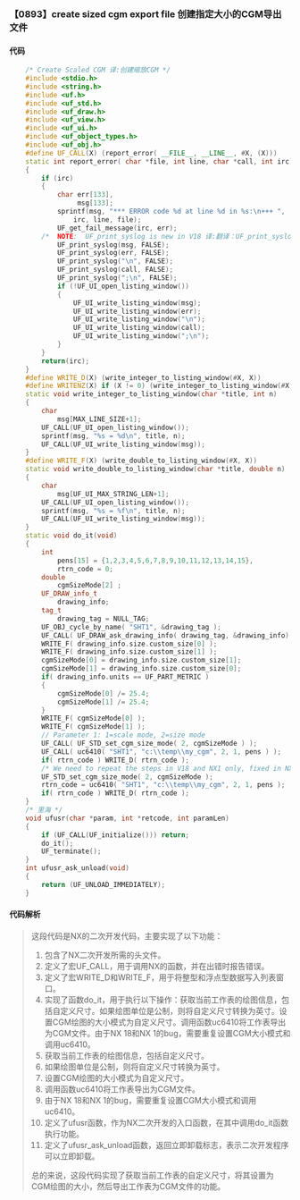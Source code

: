 ### 【0893】create sized cgm export file 创建指定大小的CGM导出文件

#### 代码

```cpp
    /* Create Scaled CGM 译:创建缩放CGM */  
    #include <stdio.h>  
    #include <string.h>  
    #include <uf.h>  
    #include <uf_std.h>  
    #include <uf_draw.h>  
    #include <uf_view.h>  
    #include <uf_ui.h>  
    #include <uf_object_types.h>  
    #include <uf_obj.h>  
    #define UF_CALL(X) (report_error( __FILE__, __LINE__, #X, (X)))  
    static int report_error( char *file, int line, char *call, int irc)  
    {  
        if (irc)  
        {  
            char err[133],  
                 msg[133];  
            sprintf(msg, "*** ERROR code %d at line %d in %s:\n+++ ",  
                irc, line, file);  
            UF_get_fail_message(irc, err);  
        /*  NOTE:  UF_print_syslog is new in V18 译:翻译：UF_print_syslog是V18版本新增的功能，请只回答翻译，不要添加无关的评论。 */  
            UF_print_syslog(msg, FALSE);  
            UF_print_syslog(err, FALSE);  
            UF_print_syslog("\n", FALSE);  
            UF_print_syslog(call, FALSE);  
            UF_print_syslog(";\n", FALSE);  
            if (!UF_UI_open_listing_window())  
            {  
                UF_UI_write_listing_window(msg);  
                UF_UI_write_listing_window(err);  
                UF_UI_write_listing_window("\n");  
                UF_UI_write_listing_window(call);  
                UF_UI_write_listing_window(";\n");  
            }  
        }  
        return(irc);  
    }  
    #define WRITE_D(X) (write_integer_to_listing_window(#X, X))  
    #define WRITENZ(X) if (X != 0) (write_integer_to_listing_window(#X, X))  
    static void write_integer_to_listing_window(char *title, int n)  
    {  
        char  
            msg[MAX_LINE_SIZE+1];  
        UF_CALL(UF_UI_open_listing_window());  
        sprintf(msg, "%s = %d\n", title, n);  
        UF_CALL(UF_UI_write_listing_window(msg));  
    }  
    #define WRITE_F(X) (write_double_to_listing_window(#X, X))  
    static void write_double_to_listing_window(char *title, double n)  
    {  
        char  
            msg[UF_UI_MAX_STRING_LEN+1];  
        UF_CALL(UF_UI_open_listing_window());  
        sprintf(msg, "%s = %f\n", title, n);  
        UF_CALL(UF_UI_write_listing_window(msg));  
    }  
    static void do_it(void)  
    {  
        int  
            pens[15] = {1,2,3,4,5,6,7,8,9,10,11,12,13,14,15},  
            rtrn_code = 0;  
        double   
            cgmSizeMode[2] ;  
        UF_DRAW_info_t   
            drawing_info;  
        tag_t       
            drawing_tag = NULL_TAG;  
        UF_OBJ_cycle_by_name( "SHT1", &drawing_tag );  
        UF_CALL( UF_DRAW_ask_drawing_info( drawing_tag, &drawing_info) );  
        WRITE_F( drawing_info.size.custom_size[0] );  
        WRITE_F( drawing_info.size.custom_size[1] );  
        cgmSizeMode[0] = drawing_info.size.custom_size[1];  
        cgmSizeMode[1] = drawing_info.size.custom_size[0];  
        if( drawing_info.units == UF_PART_METRIC )  
        {  
            cgmSizeMode[0] /= 25.4;  
            cgmSizeMode[1] /= 25.4;  
        }  
        WRITE_F( cgmSizeMode[0] );  
        WRITE_F( cgmSizeMode[1] );  
        // Parameter 1: 1=scale mode, 2=size mode         
        UF_CALL( UF_STD_set_cgm_size_mode( 2, cgmSizeMode ) );  
        UF_CALL( uc6410( "SHT1", "c:\\temp\\my_cgm", 2, 1, pens ) );  
        if( rtrn_code ) WRITE_D( rtrn_code );  
        /* We need to repeat the steps in V18 and NX1 only, fixed in NX2 译:We need to repeat the steps in V18 and NX1 only, fixed in NX2. */  
        UF_STD_set_cgm_size_mode( 2, cgmSizeMode );  
        rtrn_code = uc6410( "SHT1", "c:\\temp\\my_cgm", 2, 1, pens );  
        if( rtrn_code ) WRITE_D( rtrn_code );  
    }  
    /* 里海 */  
    void ufusr(char *param, int *retcode, int paramLen)  
    {  
        if (UF_CALL(UF_initialize())) return;  
        do_it();  
        UF_terminate();  
    }  
    int ufusr_ask_unload(void)  
    {  
        return (UF_UNLOAD_IMMEDIATELY);  
    }

```

#### 代码解析

> 这段代码是NX的二次开发代码，主要实现了以下功能：
>
> 1. 包含了NX二次开发所需的头文件。
> 2. 定义了宏UF_CALL，用于调用NX的函数，并在出错时报告错误。
> 3. 定义了宏WRITE_D和WRITE_F，用于将整型和浮点型数据写入列表窗口。
> 4. 实现了函数do_it，用于执行以下操作：获取当前工作表的绘图信息，包括自定义尺寸。如果绘图单位是公制，则将自定义尺寸转换为英寸。设置CGM绘图的大小模式为自定义尺寸。调用函数uc6410将工作表导出为CGM文件。由于NX 18和NX 1的bug，需要重复设置CGM大小模式和调用uc6410。
> 5. 获取当前工作表的绘图信息，包括自定义尺寸。
> 6. 如果绘图单位是公制，则将自定义尺寸转换为英寸。
> 7. 设置CGM绘图的大小模式为自定义尺寸。
> 8. 调用函数uc6410将工作表导出为CGM文件。
> 9. 由于NX 18和NX 1的bug，需要重复设置CGM大小模式和调用uc6410。
> 10. 定义了ufusr函数，作为NX二次开发的入口函数，在其中调用do_it函数执行功能。
> 11. 定义了ufusr_ask_unload函数，返回立即卸载标志，表示二次开发程序可以立即卸载。
>
> 总的来说，这段代码实现了获取当前工作表的自定义尺寸，将其设置为CGM绘图的大小，然后导出工作表为CGM文件的功能。
>
